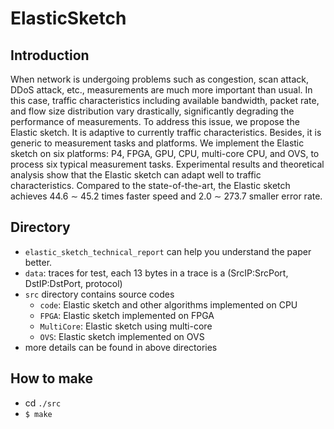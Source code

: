 # ElasticSketch

## Introduction
When network is undergoing problems such as congestion, scan attack, DDoS attack, etc., measurements are much more important than usual. In this case, traffic characteristics including available bandwidth, packet rate, and flow size distribution vary drastically, significantly degrading the performance of measurements. To address this issue, we propose the Elastic sketch. It is adaptive to currently traffic characteristics. Besides, it is generic to measurement tasks and platforms. We implement the Elastic sketch on six platforms: P4, FPGA, GPU, CPU, multi-core CPU, and OVS, to process six typical measurement tasks. Experimental results and theoretical analysis show that the Elastic sketch can adapt well to traffic characteristics. Compared to the state-of-the-art, the Elastic sketch achieves 44.6 ∼ 45.2 times faster speed and 2.0 ∼ 273.7 smaller error rate.

## Directory
- `elastic_sketch_technical_report` can help you understand the paper better.
- `data`: traces for test, each 13 bytes in a trace is a (SrcIP:SrcPort, DstIP:DstPort, protocol)
- `src` directory contains source codes
  - `code`: Elastic sketch and other algorithms implemented on CPU
  - `FPGA`: Elastic sketch implemented on FPGA
  - `MultiCore`: Elastic sketch using multi-core
  - `OVS`: Elastic sketch implemented on OVS
- more details can be found in above directories

## How to make
- cd `./src`
- `$ make`

